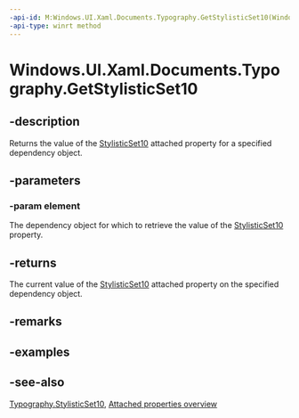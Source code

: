 ```yaml
---
-api-id: M:Windows.UI.Xaml.Documents.Typography.GetStylisticSet10(Windows.UI.Xaml.DependencyObject)
-api-type: winrt method
---
```


<!-- Method syntax
public bool GetStylisticSet10(Windows.UI.Xaml.DependencyObject element)
-->

# Windows.UI.Xaml.Documents.Typography.GetStylisticSet10

## -description
Returns the value of the [StylisticSet10](typography_stylisticset10.md) attached property for a specified dependency object.



## -parameters
### -param element
The dependency object for which to retrieve the value of the [StylisticSet10](typography_stylisticset10.md) property.

## -returns
The current value of the [StylisticSet10](typography_stylisticset10.md) attached property on the specified dependency object.

## -remarks

## -examples

## -see-also

[Typography.StylisticSet10](typography_stylisticset10.md), [Attached properties overview](/windows/uwp/xaml-platform/attached-properties-overview)
